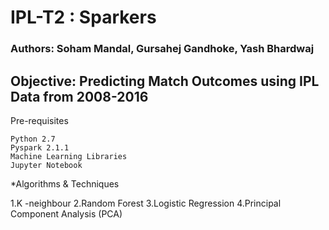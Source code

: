 # IPL-T2 : Sparkers

### Authors: Soham Mandal, Gursahej Gandhoke, Yash Bhardwaj


## Objective: Predicting Match Outcomes using IPL Data from 2008-2016


Pre-requisites

    Python 2.7
    Pyspark 2.1.1
    Machine Learning Libraries
    Jupyter Notebook


*Algorithms & Techniques

1.K -neighbour
2.Random Forest
3.Logistic Regression
4.Principal Component Analysis (PCA)
